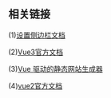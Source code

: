 ## 相关链接
(1)[设置侧边栏文档](https://blog.csdn.net/wq_ocean_/article/details/109220650) 

(2)[Vue3官方文档](https://v3.cn.vuejs.org/)

(3)[Vue 驱动的静态网站生成器](https://www.vuepress.cn/)

(4)[vue2官方文档](https://cn.vuejs.org/)